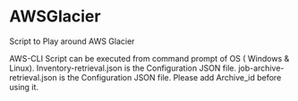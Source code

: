 # AWSGlacier
Script to Play around AWS Glacier


AWS-CLI Script can be executed from command prompt of OS ( Windows & Linux).
Inventory-retrieval.json is the Configuration JSON file.
job-archive-retrieval.json is the Configuration JSON file. Please add Archive_id before using it.
